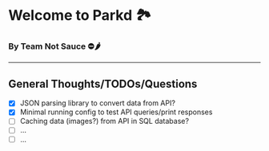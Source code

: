 # Welcome to Parkd 🏞️
### By Team Not Sauce ⛔🌶️

-----

## General Thoughts/TODOs/Questions

- [x] JSON parsing library to convert data from API?
- [x] Minimal running config to test API queries/print responses
- [ ] Caching data (images?) from API in SQL database?
- [ ] ...
- [ ] ...